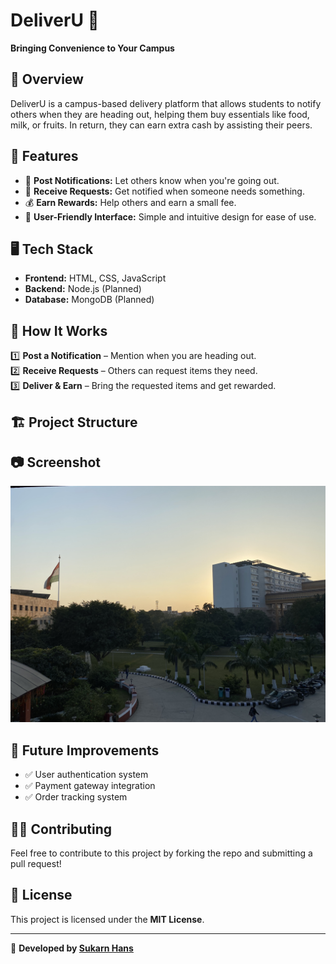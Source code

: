 # DeliverU 🚀  
**Bringing Convenience to Your Campus**  

## 📌 Overview  
DeliverU is a campus-based delivery platform that allows students to notify others when they are heading out, helping them buy essentials like food, milk, or fruits. In return, they can earn extra cash by assisting their peers.  

## 🌟 Features  
- 📢 **Post Notifications:** Let others know when you're going out.  
- 📩 **Receive Requests:** Get notified when someone needs something.  
- 💰 **Earn Rewards:** Help others and earn a small fee.  
- 🔄 **User-Friendly Interface:** Simple and intuitive design for ease of use.  

## 🖥️ Tech Stack  
- **Frontend:** HTML, CSS, JavaScript  
- **Backend:** Node.js (Planned)  
- **Database:** MongoDB (Planned)  

## 🚀 How It Works  
1️⃣ **Post a Notification** – Mention when you are heading out.  
2️⃣ **Receive Requests** – Others can request items they need.  
3️⃣ **Deliver & Earn** – Bring the requested items and get rewarded.  

## 🏗️ Project Structure  

## 📷 Screenshot  
![DeliverU](IMG_2709.JPG)  

## 📌 Future Improvements  
- ✅ User authentication system  
- ✅ Payment gateway integration  
- ✅ Order tracking system  

## 👨‍💻 Contributing  
Feel free to contribute to this project by forking the repo and submitting a pull request!  

## 📄 License  
This project is licensed under the **MIT License**.  

---

🚀 **Developed by [Sukarn Hans](https://github.com/sukarnhans)**  

